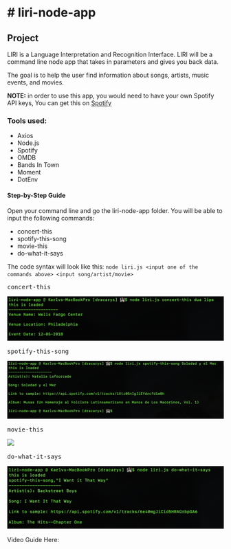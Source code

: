 <h1># liri-node-app</h1>
<h2>Project</h2>
<p>LIRI is a Language Interpretation and Recognition Interface. LIRI will be a command line node app that takes in parameters and gives you back data.</p>
<p>The goal is to help the user find information about songs, artists, music events, and movies.</p>
<p><b>NOTE:</b> in order to use this app, you would need to have your own Spotify API keys,  You can get this on <a href="https://developer.spotify.com/dashboard/login">Spotify</a></p>

<h3>Tools used:</h3>
<ul>
  <li>Axios</li>
  <li>Node.js</li>
  <li>Spotify</li>
  <li>OMDB</li>
  <li>Bands In Town</li>
  <li>Moment</li>
  <li>DotEnv</li>
</ul>  

<h4>Step-by-Step Guide</h4>
<p>Open your command line and go the liri-node-app folder.  You will be able to input the following commands:</p>
<ul>
  <li>concert-this</li>
  <li>spotify-this-song</li>
  <li>movie-this</li>
  <li>do-what-it-says</li>
</ul> 
<p>The code syntax will look like this: <code>node liri.js &#60;input one of the commands above&#62; &#60;input song/artist/movie&#62;</code></p>

<pre>concert-this</pre>
<img src="imgs/concertSearch.png">
<br>
<pre>spotify-this-song</pre>
<img src="imgs/songSearch.png">
<br>
<pre>movie-this</pre>
<img src="?">
<br>
<pre>do-what-it-says</pre>
<img src="imgs/randomSearch.png">
<br>

Video Guide Here: 




